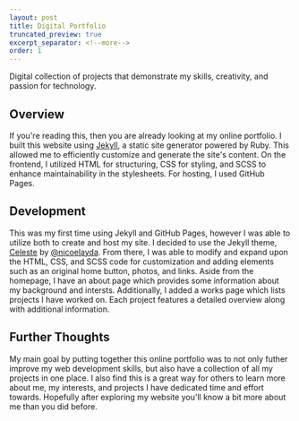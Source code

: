 ```yaml
---
layout: post
title: Digital Portfolio
truncated_preview: true
excerpt_separator: <!--more-->
order: 1
---
```


Digital collection of projects that demonstrate my skills, creativity, and passion for technology.

## Overview
If you're reading this, then you are already looking at my online portfolio. I built this website using [Jekyll](http://jekyllrb.com/), a static site generator powered by Ruby. This allowed me to efficiently customize and generate the site's content. On the frontend, I utilized HTML for structuring, CSS for styling, and SCSS to enhance maintainability in the stylesheets. For hosting, I used GitHub Pages. 

<!--more-->

## Development
This was my first time using Jekyll and GitHub Pages, however I was able to utilize both to create and host my site. I decided to use the Jekyll theme, [Celeste](https://github.com/nicoelayda/celeste) by [@nicoelayda](https://github.com/nicoelayda). From there, I was able to modify and expand upon the HTML, CSS, and SCSS code for customization and adding elements such as an original home button, photos, and links.
Aside from the homepage, I have an about page which provides some information about my background and intersts. Additionally, I added a works page which lists projects I have worked on. Each project features a detailed overview along with additional information. 

## Further Thoughts
My main goal by putting together this online portfolio was to not only futher improve my web development skills, but also have a collection of all my projects in one place. I also find this is a great way for others to learn more about me, my interests, and projects I have dedicated time and effort towards. 
Hopefully after exploring my website you'll know a bit more about me than you did before. 